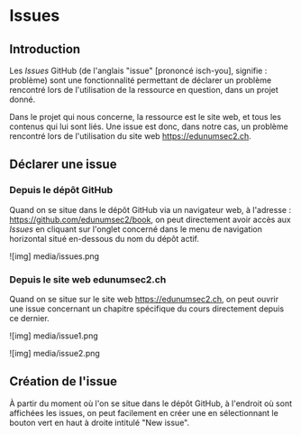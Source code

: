 # Issues

## Introduction 

Les *Issues* GitHub (de l'anglais "issue" [prononcé isch-you], signifie : problème) sont une fonctionnalité permettant de déclarer un problème rencontré lors de l'utilisation de la ressource en question, dans un projet donné. 

Dans le projet qui nous concerne, la ressource est le site web, et tous les contenus qui lui sont liés. Une issue est donc, dans notre cas, un problème rencontré lors de l'utilisation du site web https://edunumsec2.ch. 

## Déclarer une issue

### Depuis le dépôt GitHub

Quand on se situe dans le dépôt GitHub via un navigateur web, à l'adresse : https://github.com/edunumsec2/book, on peut directement avoir accès aux *Issues* en cliquant sur l'onglet concerné dans le menu de navigation horizontal situé en-dessous du nom du dépôt actif. 

![img] media/issues.png

### Depuis le site web edunumsec2.ch

Quand on se situe sur le site web https://edunumsec2.ch, on peut ouvrir une issue concernant un chapitre spécifique du cours directement depuis ce dernier. 

![img] media/issue1.png

![img] media/issue2.png

## Création de l'issue

À partir du moment où l'on se situe dans le dépôt GitHub, à l'endroit où sont affichées les issues, on peut facilement en créer une en sélectionnant le bouton vert en haut à droite intitulé "New issue". 
